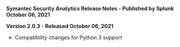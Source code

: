 **Symantec Security Analytics Release Notes - Published by Splunk October 06, 2021**


**Version 2.0.3 - Released October 06, 2021**

* Compatibility changes for Python 3 support

